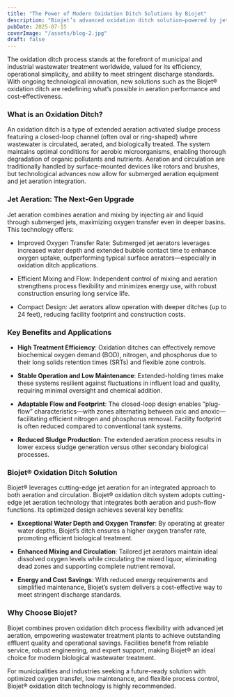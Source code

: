 ```yaml
---
title: "The Power of Modern Oxidation Ditch Solutions by Biojet"
description: "Biojet’s advanced oxidation ditch solution—powered by jet aeration—represents a leap forward in oxygen transfer and flow control."
pubDate: 2025-07-15
coverImage: "/assets/blog-2.jpg"
draft: false
---
```


The oxidation ditch process stands at the forefront of municipal and industrial wastewater treatment worldwide, valued for its efficiency, operational simplicity, and ability to meet stringent discharge standards. With ongoing technological innovation, new solutions such as the Biojet® oxidation ditch are redefining what’s possible in aeration performance and cost-effectiveness.

### What is an Oxidation Ditch?

An oxidation ditch is a type of extended aeration activated sludge process featuring a closed-loop channel (often oval or ring-shaped) where wastewater is circulated, aerated, and biologically treated. The system maintains optimal conditions for aerobic microorganisms, enabling thorough degradation of organic pollutants and nutrients. Aeration and circulation are traditionally handled by surface-mounted devices like rotors and brushes, but technological advances now allow for submerged aeration equipment and jet aeration integration.

### Jet Aeration: The Next-Gen Upgrade

Jet aeration combines aeration and mixing by injecting air and liquid through submerged jets, maximizing oxygen transfer even in deeper basins. This technology offers:​

- Improved Oxygen Transfer Rate: Submerged jet aerators leverages increased water depth and extended bubble contact time to enhance oxygen uptake, outperforming typical surface aerators—especially in oxidation ditch applications.​

- Efficient Mixing and Flow: Independent control of mixing and aeration strengthens process flexibility and minimizes energy use, with robust construction ensuring long service life.​

- Compact Design: Jet aerators allow operation with deeper ditches (up to 24 feet), reducing facility footprint and construction costs.

### Key Benefits and Applications

- **High Treatment Efficiency**: Oxidation ditches can effectively remove biochemical oxygen demand (BOD), nitrogen, and phosphorus due to their long solids retention times (SRTs) and flexible zone controls.​

- **Stable Operation and Low Maintenance**: Extended-holding times make these systems resilient against fluctuations in influent load and quality, requiring minimal oversight and chemical addition.​

- **Adaptable Flow and Footprint**: The closed-loop design enables “plug-flow” characteristics—with zones alternating between oxic and anoxic—facilitating efficient nitrogen and phosphorus removal. Facility footprint is often reduced compared to conventional tank systems.​

- **Reduced Sludge Production**: The extended aeration process results in lower excess sludge generation versus other secondary biological processes.

### Biojet® Oxidation Ditch Solution

Biojet® leverages cutting-edge jet aeration for an integrated approach to both aeration and circulation. Biojet® oxidation ditch system adopts cutting-edge jet aeration technology that integrates both aeration and push-flow functions. Its optimized design achieves several key benefits:

- **Exceptional Water Depth and Oxygen Transfer**: By operating at greater water depths, Biojet’s ditch ensures a higher oxygen transfer rate, promoting efficient biological treatment.

- **Enhanced Mixing and Circulation**: Tailored jet aerators maintain ideal dissolved oxygen levels while circulating the mixed liquor, eliminating dead zones and supporting complete nutrient removal.

- **Energy and Cost Savings**: With reduced energy requirements and simplified maintenance, Biojet’s system delivers a cost-effective way to meet stringent discharge standards.

### Why Choose Biojet?

Biojet combines proven oxidation ditch process flexibility with advanced jet aeration, empowering wastewater treatment plants to achieve outstanding effluent quality and operational savings. Facilities benefit from reliable service, robust engineering, and expert support, making Biojet® an ideal choice for modern biological wastewater treatment.​

For municipalities and industries seeking a future-ready solution with optimized oxygen transfer, low maintenance, and flexible process control, Biojet® oxidation ditch technology is highly recommended.


